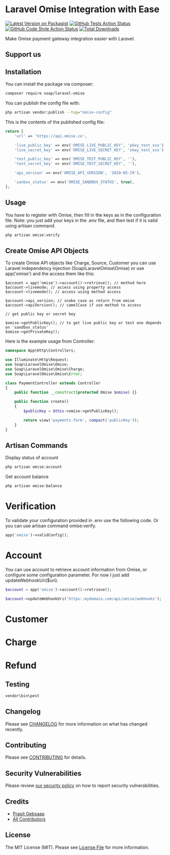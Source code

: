 # Laravel Omise Integration with Ease

[![Latest Version on Packagist](https://img.shields.io/packagist/v/soap/laravel-omise.svg?style=flat-square)](https://packagist.org/packages/soap/laravel-omise)
[![GitHub Tests Action Status](https://img.shields.io/github/actions/workflow/status/soap/laravel-omise/run-tests.yml?branch=main&label=tests&style=flat-square)](https://github.com/soap/laravel-omise/actions?query=workflow%3Arun-tests+branch%3Amain)
[![GitHub Code Style Action Status](https://img.shields.io/github/actions/workflow/status/soap/laravel-omise/fix-php-code-style-issues.yml?branch=main&label=code%20style&style=flat-square)](https://github.com/soap/laravel-omise/actions?query=workflow%3A"Fix+PHP+code+style+issues"+branch%3Amain)
[![Total Downloads](https://img.shields.io/packagist/dt/soap/laravel-omise.svg?style=flat-square)](https://packagist.org/packages/soap/laravel-omise)

Make Omise payment gateway integration easier with Laravel.

## Support us



## Installation

You can install the package via composer:

```bash
composer require soap/laravel-omise
```

You can publish the config file with:

```bash
php artisan vendor:publish --tag="omise-config"
```

This is the contents of the published config file:

```php
return [
    'url' => 'https://api.omise.co',

    'live_public_key' => env('OMISE_LIVE_PUBLIC_KEY', 'pkey_test_xxx'),
    'live_secret_key' => env('OMISE_LIVE_SECRET_KEY', 'skey_test_xxx'),

    'test_public_key' => env('OMISE_TEST_PUBLIC_KEY', ''),
    'test_secret_key' => env('OMISE_TEST_SECRET_KEY', ''),

    'api_version' => env('OMISE_API_VERSION', '2019-05-29'),

    'sanbox_status' => env('OMISE_SANDBOX_STATUS', true),
];
```


## Usage

You have to register with Omise, then fill in the keys as in the configuration file.
Note: you just add your keys in the .env file, and then test if it is valid using artisan command.
```php
php artisan omise:verify

```
## Create Omise API Objects
To create Omise API objects like Charge, Source, Customer you can use Laravel independency injection (Soap\LaravelOmise\Omise) or use app('omise') and the access them like this:
```
$account = app('omise')->account()->retrieve(); // method here
$account->livemode; // access using property access
$account->livemode(); // access using method access

$account->api_version; // snake case as return from omise
$account->apiVersion(); // camelCase if use method to access

// get public key or secret key

$omise->getPublicKey(); // to get live public key or test one depends on 'sandbox_status'
$omise->getPrivateKey();
```
Here is the example usage from Controller:
```php
namespace App\Http\Controllers;

use Illuminate\Http\Request;
use Soap\LaravelOmise\Omise;
use Soap\LaravelOmise\Omise\Charge;
use Soap\LaravelOmise\Omise\Error;

class PaymentController extends Controller
{
    public function __construct(protected Omise $omise) {}

    public function create()
    {
        $publicKey = $this->omise->getPublicKey();

        return view('payments.form', compact('publicKey'));
    }
}
```
## Artisan Commands

Display status of account

```php
php artisan omise:account
```
Get account balance

```php
php artisan omise:balance
```


# Verification
To validate your configuration provided in .env use the following code. Or you can use artisan command omise:verify.

```php
app('omise')->validConfig();
```
# Account
You can use account to retrieve account information from Omise, or configure some configuration parameter. For now I just add updateWebhookUri($uri).

```php
$account = app('omise')->account()->retrieve();

$account->updateWebhookUri('https::mydomain.com/api/omise/webhooks');
```
# Customer

# Charge

# Refund

## Testing

```bash
vendor\bin\pest
```

## Changelog

Please see [CHANGELOG](CHANGELOG.md) for more information on what has changed recently.

## Contributing

Please see [CONTRIBUTING](CONTRIBUTING.md) for details.

## Security Vulnerabilities

Please review [our security policy](../../security/policy) on how to report security vulnerabilities.

## Credits

- [Prasit Gebsaap](https://github.com/soap)
- [All Contributors](../../contributors)

## License

The MIT License (MIT). Please see [License File](LICENSE.md) for more information.
